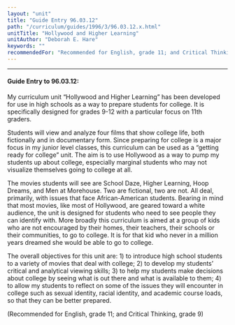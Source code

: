 ```yaml
---
layout: "unit"
title: "Guide Entry 96.03.12"
path: "/curriculum/guides/1996/3/96.03.12.x.html"
unitTitle: "Hollywood and Higher Learning"
unitAuthor: "Deborah E. Hare"
keywords: ""
recommendedFor: "Recommended for English, grade 11; and Critical Thinking, grade 9"
---
```

<body>
<hr/>
 <h4>
  Guide Entry to 96.03.12:
 </h4>
 My curriculum unit “Hollywood and Higher Learning” has been developed for use in high schools as a way to prepare students for college. It is specifically designed for grades 9-12 with a particular focus on 11th graders.
 <p>
  Students will view and analyze four films that show college life, both fictionally and in documentary form. Since preparing for college is a major focus in my junior level classes, this curriculum can be used as a “getting ready for college” unit. The aim is to use Hollywood as a way to pump my students up about college, especially marginal students who may not visualize themselves going to college at all.
 </p>
 <p>
  The movies students will see are School Daze, Higher Learning, Hoop Dreams, and Men at Morehouse. Two are fictional, two are not. All deal, primarily, with issues that face African-American students. Bearing in mind that most movies, like most of Hollywood, are geared toward a white audience, the unit is designed for students who need to see people they can identify with. More broadly this curriculum is aimed at a group of kids who are not encouraged by their homes, their teachers, their schools or their communities, to go to college. It is for that kid who never in a million years dreamed she would be able to go to college.
 </p>
 <p>
  The overall objectives for this unit are: 1) to introduce high school students to a variety of movies that deal with college; 2) to develop my students’ critical and analytical viewing skills; 3) to help my students make decisions about college by seeing what is out there and what is available to them; 4) to allow my students to reflect on some of the issues they will encounter in college such as sexual identity, racial identity, and academic course loads, so that they can be better prepared.
 </p>
 <p>
  (Recommended for English, grade 11; and Critical Thinking, grade 9)
 </p>

</body>
